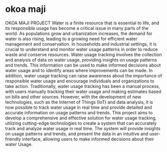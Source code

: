 # okoa maji
OKOA MAJI PROJECT
Water is a finite resource that is essential to life, and its responsible usage has become a critical issue in many parts of the world. As populations grow and urbanization increases, the demand for water is also rising, leading to a growing need for efficient water management and conservation. In households and industrial settings, it is crucial to understand and monitor water usage patterns in order to reduce waste and conserve resources. Water usage tracking involves the collection and analysis of data on water usage, providing insights on usage patterns and trends. This information can be used to make informed decisions about water usage and to identify areas where improvements can be made.
In addition, water usage tracking can raise awareness about the importance of responsible water usage and encourage individuals and organizations to take action. Traditionally, water usage tracking has been a manual process, with users manually tracking their water usage and making estimates based on bills and other sources. However, with the development of new technologies, such as the Internet of Things (IoT) and data analysis, it is now possible to track water usage in real time and provide detailed and accurate information on usage patterns and trends. This project aims to develop a comprehensive and effective solution for water usage tracking, utilizing cutting-edge technologies to create a system that can accurately track and analyze water usage in real time. The system will provide insights on usage patterns and trends, and present the data in an intuitive and user-friendly interface, allowing users to make informed decisions about their water 
Usage.
